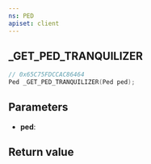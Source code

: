 ```yaml
---
ns: PED
apiset: client
---
```

## _GET_PED_TRANQUILIZER

```c
// 0x65C75FDCCAC86464
Ped _GET_PED_TRANQUILIZER(Ped ped);
```


## Parameters
* **ped**:

## Return value

